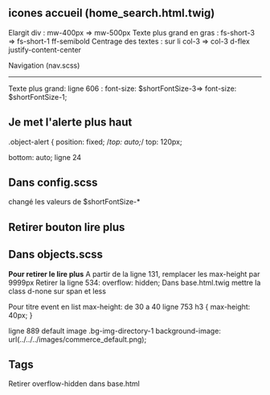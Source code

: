icones accueil (home_search.html.twig)
---

Elargit div : mw-400px => mw-500px
Texte plus grand en gras : fs-short-3 => fs-short-1 ff-semibold
Centrage des textes : sur li col-3 => col-3 d-flex justify-content-center

Navigation (nav.scss)
___
Texte plus grand: ligne 606 : font-size: $shortFontSize-3=> font-size: $shortFontSize-1;
<!-- not do ligne 501 : font-size: $shortFontSize-3=> font-size: $shortFontSize-1; -->

Je met l'alerte plus haut
---
.object-alert {
    position: fixed;
    /*top: auto;*/
    top: 120px;

  bottom: auto; ligne 24

Dans config.scss
---

changé les valeurs de $shortFontSize-*

Retirer bouton lire plus
---

Dans objects.scss
---
**Pour retirer le lire plus**
A partir de la ligne 131, remplacer les max-height par 9999px
Retirer la ligne 534: overflow: hidden;
Dans base.html.twig mettre la class d-none sur span <span class="more"> et less

Pour titre event en list
max-height: de 30 a 40 ligne 753
h3 {
                        max-height: 40px;
                    }

ligne 889 default image .bg-img-directory-1
background-image: url(../../../images/commerce_default.png);

Tags
----

Retirer overflow-hidden dans base.html
